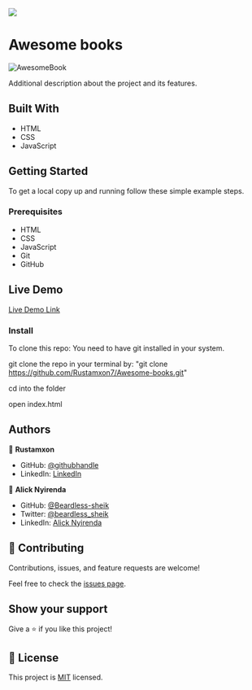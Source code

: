 ![](https://img.shields.io/badge/Microverse-blueviolet)

# Awesome books

![AwesomeBook](https://user-images.githubusercontent.com/69011963/130073381-1e3c14c7-d6ec-4da1-b0b2-3e50af2447d2.gif)

Additional description about the project and its features.

## Built With

- HTML
- CSS
- JavaScript

## Getting Started

To get a local copy up and running follow these simple example steps.

### Prerequisites

- HTML
- CSS
- JavaScript
- Git
- GitHub

## Live Demo

[Live Demo Link](https://rustamxon7.github.io/Awesome-books/)

### Install

To clone this repo: You need to have git installed in your system. 

git clone the repo in your terminal by: "git clone https://github.com/Rustamxon7/Awesome-books.git"

cd into the folder

open index.html 

## Authors

👤 **Rustamxon**

- GitHub: [@githubhandle](https://github.com/Rustamxon7)
- LinkedIn: [LinkedIn](https://www.linkedin.com/in/rustamjon-tolipov-6a831020b)

👤 **Alick Nyirenda**
- GitHub: [@Beardless-sheik](https://github.com/Beardless-sheik)
- Twitter: [@beardless_sheik](https://twitter.com/beardless_sheik)
- LinkedIn: [Alick Nyirenda](https://www.linkedin.com/in/alick-nyirenda/)

## 🤝 Contributing

Contributions, issues, and feature requests are welcome!

Feel free to check the [issues page](?).

## Show your support

Give a ⭐️ if you like this project!

## 📝 License

This project is [MIT](./MIT.md) licensed.
